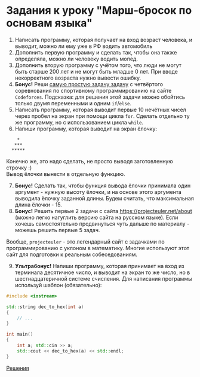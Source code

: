 # Задания к уроку "Марш-бросок по основам языка"
1. Написать программу, которая получает на вход возраст человека, и выводит, можно ли ему уже в РФ водить автомобиль
2. Дополнить первую программу и сделать так, чтобы она также определяла, можно ли человеку водить мопед.
3. Дополнить вторую программу с учётом того, что люди не могут быть старше 200 лет и не могут быть младше 0 лет. При вводе некорректного возраста нужно вывести ошибку.
4. **Бонус!** Реши [самую простую задачу задачу](https://codeforces.com/problemset/problem/4/A?locale=ru) с четвёртого соревнования по спортивному программированию на сайте `Codeforces`. Подсказка: для решения этой задачи можно обойтись только двумя переменными и одним `if`/`else`.
5. Написать программу, которая выводит первые 10 нечётных чисел через пробел на экран при помощи цикла `for`. Сделать отдельно ту же программу, но с использованием цикла `while`.
6. Напиши программу, которая выводит на экран ёлочку:
```
    *
   ***
  *****
```  
Конечно же, это надо сделать, не просто выводя заготовленную строчку :)  
Вывод ёлочки вынести в отдельную функцию.

7. **Бонус!** Сделать так, чтобы функция вывода ёлочки принимала один аргумент - нужную высоту ёлочки, и на основе этого аргумента выводила ёлочку заданной длины. Будем считать, что максимальная длина ёлочки - 15.
8. **Бонус!** Решить первые 2 задачи с сайта https://projecteuler.net/about (можно легко нагуглить версию сайта на русском языке). Если хочешь самостоятельно продвинуться чуть дальше по материалу - можешь решить первые 5 задач.

Вообще, `projecteuler` - это легендарный сайт с задачками по программированию с уклоном в математику. Многие используют этот сайт для подготовки к реальным собеседованиям.

9. **Ультрабонус!** Напиши программу, которая принимает на вход из терминала десятичное число, и выводит на экран то же число, но в шестнадцатеричной системе счисления. Для написания программы используй шаблон (обязательно):
```cpp
#include <iostream>

std::string dec_to_hex(int a)
{
	// ...
}

int main()
{
	int a; std::cin >> a;
	std::cout << dec_to_hex(a) << std::endl;
}
```

[Решения](https://github.com/dj1vs/cpp-course/tree/main/code/basics/bare_minimum)